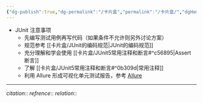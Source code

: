 ```yaml
---
{"dg-publish":true,"dg-permalink":"/卡片盒","permalink":"/卡片盒/","dgHomeLink":true,"dgPassFrontmatter":false,"dgShowBacklinks":false,"dgShowLocalGraph":false,"dgShowInlineTitle":false}
---
```



 - JUnit 注意事项
	- 先编写测试用例再写代码（如果条件不允许则另外讨论方案）
	- 规范参考 [[卡片盒/JUnit的编码规范|JUnit的编码规范]]
	- 充分理解和学会使用 [[卡片盒/JUnit5常用注释和断言#^c56895|Assert 断言]]
	- 了解 [[卡片盒/JUnit5常用注释和断言#^0b309d|常用注释]]
	- 利用 Allure 形成可视化单元测试报告，参考 [Allure](https://qualitysphere.gitee.io/ext/allure/#52-junit-5)










---
*citation*:: 
*refrence*:: 
*relation*:: 